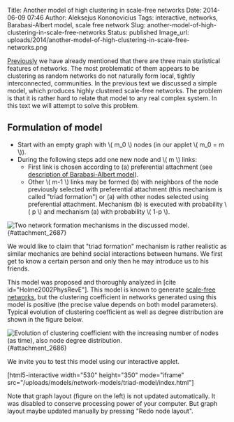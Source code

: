 Title: Another model of high clustering in scale-free networks
Date: 2014-06-09 07:46
Author: Aleksejus Kononovicius
Tags: interactive, networks, Barabasi-Albert model, scale free network
Slug: another-model-of-high-clustering-in-scale-free-networks
Status: published
Image_url: uploads/2014/another-model-of-high-clustering-in-scale-free-networks.png

[Previously]({filename}/articles/2014/achieving-high-clustering-in-scale-free-networks.md)
we have already mentioned that there are three main statistical features
of networks. The most problematic of them appears to be clustering as
random networks do not naturally form local, tightly interconnected,
communities. In the previous text we discussed a simple model, which
produces highly clustered scale-free networks. The problem is that it is
rather hard to relate that model to any real complex system. In this
text we will attempt to solve this problem.<!--more-->

Formulation of model
--------------------

-   Start with an empty graph with \\\(  m\_0 \\\) nodes (in our applet
    \\\(  m\_0 = m \\\)).
-   During the following steps add one new node and \\\(  m \\\) links:
    -   First link is chosen according to (a) preferential attachment
        (see [description of Barabasi-Albert
        model]({filename}/articles/2013/barabasi-albert-model.md)).
    -   Other \\\(  m-1 \\\) links may be formed (b) with neighbors of
        the node previously selected with preferential attachment (this
        mechanism is called "triad formation") or (a) with other nodes
        selected using preferential attachment. Mechanism (b) is
        executed with probability \\\(  p \\\) and mechanism (a) with
        probability \\\(  1-p \\\).

![Two network formation mechanisms in the discussed
model.]({static}/uploads/2014/another-model-of-high-clustering-in-scale-free-networks.png "Two network formation
mechanisms in the discussed model. In subfigure (a) we see a node 'u' was
selected via preferential attachment mechanism, next using triad formation
mechanism node 'w' was chosen (subfigure (b)). Note that crossed out nodes
cannot be selected with triad formation mechanism as one of them is 'u'
node, while other are neighbors of 'w', but not neighbors of 'u'. Figure
taken from original article (see references)."){#attachment_2687} 

We would like to claim that "triad formation" mechanism is rather
realistic as similar mechanics are behind social interactions between
humans. We first get to know a certain person and only then he may
introduce us to his friends.

This model was proposed and thoroughly analyzed in \[cite
id="Holme2002PhysRevE"\]. This model is known to generate [scale-free
networks](/tag/scale-free-network/), but the
clustering coefficient in networks generated using this model is
positive (the precise value depends on both model parameters). Typical
evolution of clustering coefficient as well as degree distribution are
shown in the figure below.

![Evolution of clustering coefficient with the increasing number of nodes
(as time), also node degree
distribution.]({static}/uploads/2014/triad-model.png " Evolution of
clustering coefficient with the increasing number of nodes (as time), also
node degree distribution."){#attachment_2686} 

We invite you to test this model using our interactive applet.

[html5-interactive width="530" height="350" mode="iframe"
src="/uploads/models/network-models/triad-model/index.html"]

Note that graph layout (figure on the left) is not updated
automatically. It was disabled to conserve processing power of your
computer. But graph layout maybe updated manually by pressing "Redo node
layout".  

